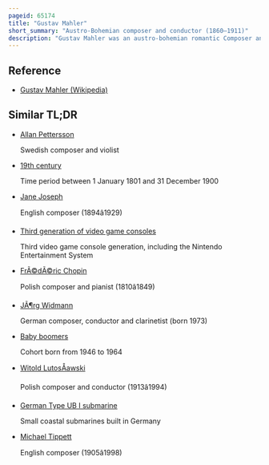 ```yaml
---
pageid: 65174
title: "Gustav Mahler"
short_summary: "Austro-Bohemian composer and conductor (1860–1911)"
description: "Gustav Mahler was an austro-bohemian romantic Composer and one of the leading Conductors of his Generation. As Composer he acted as a Bridge between the austro-german Tradition of the 19th Century and the Modernism of the early 20th Century. While in his Lifetime his Status as Conductor was beyond Question his own Music gained wide Popularity only after Periods of relative Neglect which included a Ban on its Performance in much of Europe during the nazi Era. After 1945 his Compositions were rediscovered by a new Generation of Listeners and Mahler became one of the most frequently performed and recorded of all Composers a Position that he has maintained into the 21st Century."
---
```


## Reference

- [Gustav Mahler (Wikipedia)](https://en.wikipedia.org/?curid=65174)

## Similar TL;DR

- [Allan Pettersson](/tldr/en/allan-pettersson)

  Swedish composer and violist

- [19th century](/tldr/en/19th-century)

  Time period between 1 January 1801 and 31 December 1900

- [Jane Joseph](/tldr/en/jane-joseph)

  English composer (1894â1929)

- [Third generation of video game consoles](/tldr/en/third-generation-of-video-game-consoles)

  Third video game console generation, including the Nintendo Entertainment System

- [FrÃ©dÃ©ric Chopin](/tldr/en/frederic-chopin)

  Polish composer and pianist (1810â1849)

- [JÃ¶rg Widmann](/tldr/en/jorg-widmann)

  German composer, conductor and clarinetist (born 1973)

- [Baby boomers](/tldr/en/baby-boomers)

  Cohort born from 1946 to 1964

- [Witold LutosÅawski](/tldr/en/witold-lutosawski)

  Polish composer and conductor (1913â1994)

- [German Type UB I submarine](/tldr/en/german-type-ub-i-submarine)

  Small coastal submarines built in Germany

- [Michael Tippett](/tldr/en/michael-tippett)

  English composer (1905â1998)
